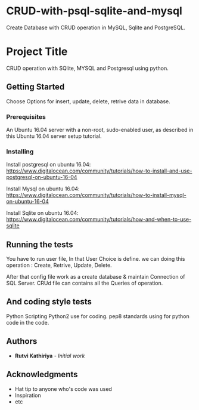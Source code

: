 # CRUD-with-psql-sqlite-and-mysql
Create Database with CRUD operation in MySQL, Sqlite and PostgreSQL.

# Project Title
CRUD operation with SQlite, MYSQL and Postgresql using python.

## Getting Started
Choose Options for insert, update, delete, retrive data in database.

### Prerequisites

An Ubuntu 16.04 server with a non-root, sudo-enabled user, as described in this Ubuntu 16.04 server setup tutorial.

### Installing
Install postgresql on ubuntu 16.04:
https://www.digitalocean.com/community/tutorials/how-to-install-and-use-postgresql-on-ubuntu-16-04

Install Mysql on ubuntu 16.04:
https://www.digitalocean.com/community/tutorials/how-to-install-mysql-on-ubuntu-16-04

Install Sqlite on ubuntu 16.04:
https://www.digitalocean.com/community/tutorials/how-and-when-to-use-sqlite

## Running the tests

You have to run user file, In that User Choice is define. we can doing this operation : Create, Retrive, Update, Delete.

After that config file work as a create database & maintain Connection of SQL Server. CRUd file can contains all the Queries of operation.

## And coding style tests

Python Scripting Python2 use for coding. pep8 standards using for python code in the code.


## Authors

* **Rutvi Kathiriya** - *Initial work* 

## Acknowledgments

* Hat tip to anyone who's code was used
* Inspiration
* etc
